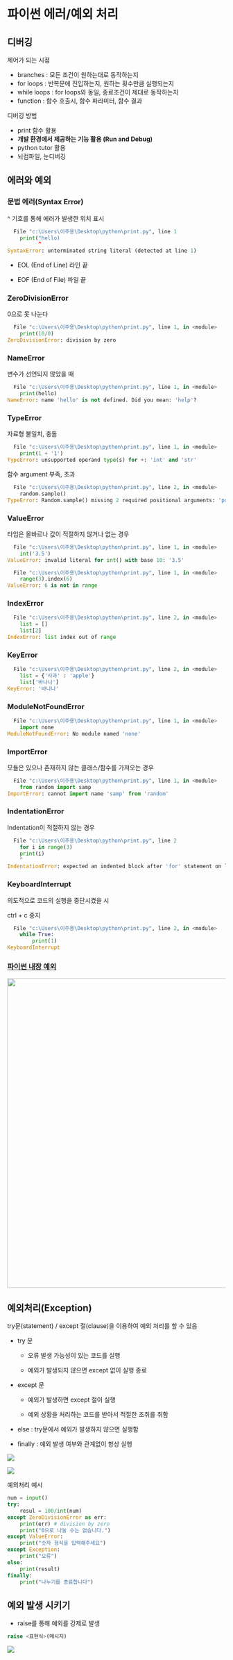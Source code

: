 # 파이썬 에러/예외 처리

## 디버깅

제어가 되는 시점

- branches : 모든 조건이 원하는대로 동작하는지
- for loops : 반복문에 진입하는지, 원하는 횟수만큼 실행되는지
- while loops : for loops와 동일, 종료조건이 제대로 동작하는지
- function : 함수 호출시, 함수 파라미터, 함수 결과

디버깅 방법

- print 함수 활용
- **개발 환경에서 제공하는 기능 활용 (Run and Debug)**
- python tutor 활용
- 뇌컴파일, 눈디버깅

## 에러와 예외

### 문법 에러(Syntax Error)

^ 기호를 통해 에러가 발생한 위치 표시

```python
  File "c:\Users\이주용\Desktop\python\print.py", line 1
    print("hello)
          ^
SyntaxError: unterminated string literal (detected at line 1)
```

- EOL (End of Line) 라인 끝

- EOF (End of File) 파일 끝

### ZeroDivisionError

0으로 못 나눈다

```python
  File "c:\Users\이주용\Desktop\python\print.py", line 1, in <module>
    print(10/0)
ZeroDivisionError: division by zero
```

### NameError

변수가 선언되지 않았을 때

```python
  File "c:\Users\이주용\Desktop\python\print.py", line 1, in <module>
    print(hello)
NameError: name 'hello' is not defined. Did you mean: 'help'?
```

### TypeError

자료형 불일치, 충돌

```python
  File "c:\Users\이주용\Desktop\python\print.py", line 1, in <module>
    print(1 + '1')
TypeError: unsupported operand type(s) for +: 'int' and 'str'
```

함수 argument 부족, 초과

```python
  File "c:\Users\이주용\Desktop\python\print.py", line 2, in <module>
    random.sample()
TypeError: Random.sample() missing 2 required positional arguments: 'population' and 'k'
```

### ValueError

타입은 올바르나 값이 적절하지 않거나 없는 경우

```python
  File "c:\Users\이주용\Desktop\python\print.py", line 1, in <module>
    int('3.5')
ValueError: invalid literal for int() with base 10: '3.5'

  File "c:\Users\이주용\Desktop\python\print.py", line 1, in <module>
    range(3).index(6)
ValueError: 6 is not in range
```

### IndexError

```python
  File "c:\Users\이주용\Desktop\python\print.py", line 2, in <module>
    list = []
    list[2]
IndexError: list index out of range
```

### KeyError

```python
  File "c:\Users\이주용\Desktop\python\print.py", line 2, in <module>
    list = {'사과' : 'apple'}
    list['바나나']
KeyError: '바나나'
```

### ModuleNotFoundError

```python
  File "c:\Users\이주용\Desktop\python\print.py", line 1, in <module>
    import none
ModuleNotFoundError: No module named 'none'
```

### ImportError

모듈은 있으나 존재하지 않는 클래스/함수를 가져오는 경우

```python
  File "c:\Users\이주용\Desktop\python\print.py", line 1, in <module>
    from random import samp
ImportError: cannot import name 'samp' from 'random' 
```

### IndentationError

Indentation이 적절하지 않는 경우

```python
  File "c:\Users\이주용\Desktop\python\print.py", line 2
    for i in range(3)
    print(i)
    ^
IndentationError: expected an indented block after 'for' statement on line 1
```

### KeyboardInterrupt

의도적으로 코드의 실행을 중단시켰을 시

ctrl + c 중지

```python
  File "c:\Users\이주용\Desktop\python\print.py", line 2, in <module>
    while True:
        print(1)
KeyboardInterrupt
```

### [파이썬 내장 예외](https://docs.python.org/ko/3/library/exceptions.html#exception-hierarchy)

<img src="file:///C:/Users/jin47/AppData/Roaming/marktext/images/2022-07-19-02-10-41-image.png" title="" alt="" width="713">

## 예외처리(Exception)

try문(statement) / except 절(clause)을 이용하여 예외 처리를 할 수 있음

- try 문
  
  - 오류 발생 가능성이 있는 코드를 실행
  
  - 예외가 발생되지 않으면 except 없이 실행 종료

- except 문
  
  - 예외가 발생하면 except 절이 실행
  
  - 예외 상황을 처리하는 코드를 받아서 적절한 조취를 취함

- else : try문에서 예외가 발생하지 않으면 실행함

- finally : 예외 발생 여부와 관계없이 항상 실행

![](C:\Users\jin47\AppData\Roaming\marktext\images\2022-07-19-02-15-24-image.png)

![](C:\Users\jin47\AppData\Roaming\marktext\images\2022-07-19-02-15-48-image.png)

예외처리 예시

```python
num = input()
try:
    resul = 100/int(num)
except ZeroDivisionError as err:
    print(err) # division by zero
    print("0으로 나눌 수는 없습니다.")
except ValueError:
    print("숫자 형식을 입력해주세요")
except Exception:
    print("오류")
else:
    print(result)
finally:
    print("나누기를 종료합니다")
```

## 예외 발생 시키기

- raise를 통해 예외를 강제로 발생

```python
raise <표현식>(메시지)
```

![](C:\Users\jin47\AppData\Roaming\marktext\images\2022-07-19-02-19-31-image.png)
